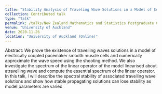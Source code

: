 ```yaml
---
title: "Stability Analysis of Traveling Wave Solutions in a Model of Coupled Pacemaker Cells"
collection: Contributed talk
type: "Talk"
permalink: /talks/New Zealand Mathematics and Statistics Postgraduate Conference (Virtual)
venue: "University of Auckland"
date: 2020-11-26
location: "University of Auckland (Online)"
---
```


Abstract: We prove the existence of travelling waves solutions in a model of electrically coupled pacemaker smooth muscle cells and numerically approximate the wave speed using the shooting method. We also investigate the spectrum of the linear operator of the model linearised about atravelling wave and compute the essential spectrum of the linear operator. In this talk, I will describe the spectral stability of associated travelling wave solutions and show how stable propagating solutions can lose stability as model parameters are varied

